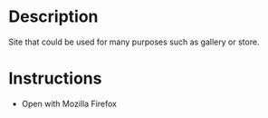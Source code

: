 # Description

Site that could be used for many purposes such as gallery or store.

# Instructions

 - Open with Mozilla Firefox